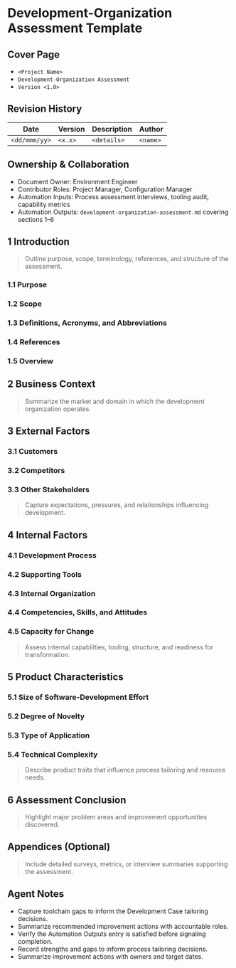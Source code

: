 # Development-Organization Assessment Template

## Cover Page

- `<Project Name>`
- `Development-Organization Assessment`
- `Version <1.0>`

## Revision History

| Date | Version | Description | Author |
| --- | --- | --- | --- |
| `<dd/mmm/yy>` | `<x.x>` | `<details>` | `<name>` |

## Ownership & Collaboration

- Document Owner: Environment Engineer
- Contributor Roles: Project Manager, Configuration Manager
- Automation Inputs: Process assessment interviews, tooling audit, capability metrics
- Automation Outputs: `development-organization-assessment.md` covering sections 1–6

## 1 Introduction

> Outline purpose, scope, terminology, references, and structure of the assessment.

### 1.1 Purpose

### 1.2 Scope

### 1.3 Definitions, Acronyms, and Abbreviations

### 1.4 References

### 1.5 Overview

## 2 Business Context

> Summarize the market and domain in which the development organization operates.

## 3 External Factors

### 3.1 Customers

### 3.2 Competitors

### 3.3 Other Stakeholders

> Capture expectations, pressures, and relationships influencing development.

## 4 Internal Factors

### 4.1 Development Process

### 4.2 Supporting Tools

### 4.3 Internal Organization

### 4.4 Competencies, Skills, and Attitudes

### 4.5 Capacity for Change

> Assess internal capabilities, tooling, structure, and readiness for transformation.

## 5 Product Characteristics

### 5.1 Size of Software-Development Effort

### 5.2 Degree of Novelty

### 5.3 Type of Application

### 5.4 Technical Complexity

> Describe product traits that influence process tailoring and resource needs.

## 6 Assessment Conclusion

> Highlight major problem areas and improvement opportunities discovered.

## Appendices (Optional)

> Include detailed surveys, metrics, or interview summaries supporting the assessment.

## Agent Notes

- Capture toolchain gaps to inform the Development Case tailoring decisions.
- Summarize recommended improvement actions with accountable roles.
- Verify the Automation Outputs entry is satisfied before signaling completion.
- Record strengths and gaps to inform process tailoring decisions.
- Summarize improvement actions with owners and target dates.

